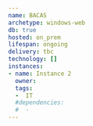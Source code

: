 ```yaml
---
name: BACAS
archetype: windows-web
db: true
hosted: on_prem
lifespan: ongoing
delivery: tbc
technology: []
instances:
- name: Instance 2
  owner:
  tags:
  -  IT
  #dependencies:
  #  - 
---
```



